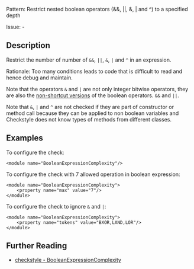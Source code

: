Pattern: Restrict nested boolean operators (&amp;&amp;, ||, &amp;, | and ^) to a specified depth

Issue: -

## Description

Restrict the number of number of `&&`, `||`, `&`, `|` and `^` in an expression. 

Rationale: Too many conditions leads to code that is difficult to read and hence debug and maintain. 

Note that the operators `&` and `|` are not only integer bitwise operators, they are also the [ non-shortcut versions](http://docs.oracle.com/javase/specs/jls/se8/html/jls-15.html#jls-15.22.2) of the boolean operators. `&&` and `||`. 

Note that `&`, `|` and `^` are not checked if they are part of constructor or method call because they can be applied to non boolean variables and Checkstyle does not know types of methods from different classes. 

## Examples

To configure the check: 
    
    
    <module name="BooleanExpressionComplexity"/>
            

To configure the check with 7 allowed operation in boolean expression: 
    
    
    <module name="BooleanExpressionComplexity">
        <property name="max" value="7"/>
    </module>
            

To configure the check to ignore `&` and `|`: 
    
    
    <module name="BooleanExpressionComplexity">
        <property name="tokens" value="BXOR,LAND,LOR"/>
    </module>

## Further Reading

* [checkstyle - BooleanExpressionComplexity](http://checkstyle.sourceforge.net/config_metrics.html#BooleanExpressionComplexity)